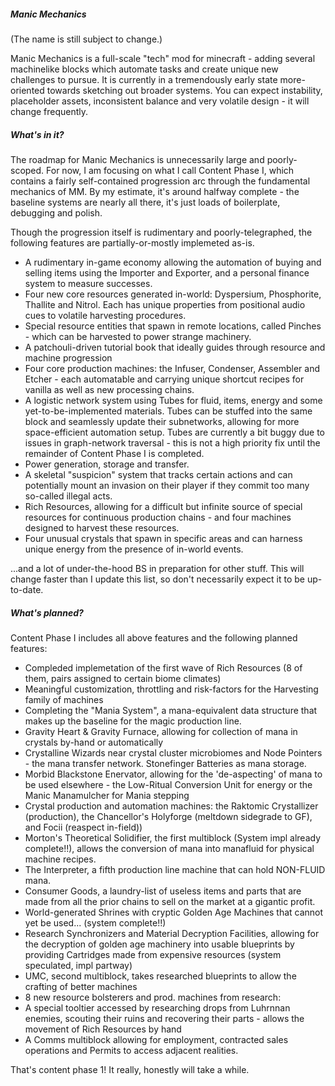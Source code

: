 ##### Manic Mechanics

(The name is still subject to change.)

Manic Mechanics is a full-scale "tech" mod for minecraft - adding several machinelike blocks which automate tasks and create unique new challenges to pursue. 
It is currently in a tremendously early state more-oriented towards sketching out broader systems. You can expect instability, placeholder assets, inconsistent balance 
and very volatile design - it will change frequently.

##### What's in it?

The roadmap for Manic Mechanics is unnecessarily large and poorly-scoped. For now, I am focusing on what I call Content Phase I, which contains a fairly self-contained
progression arc through the fundamental mechanics of MM. By my estimate, it's around halfway complete - the baseline systems are nearly all there, it's just loads
of boilerplate, debugging and polish. 

Though the progression itself is rudimentary and poorly-telegraphed, the following features are partially-or-mostly implemeted as-is.
- A rudimentary in-game economy allowing the automation of buying and selling items using the Importer and Exporter, and a personal finance system to measure successes.
- Four new core resources generated in-world: Dyspersium, Phosphorite, Thallite and Nitrol. Each has unique properties from positional audio cues to volatile harvesting procedures.
- Special resource entities that spawn in remote locations, called Pinches - which can be harvested to power strange machinery.
- A patchouli-driven tutorial book that ideally guides through resource and machine progression
- Four core production machines: the Infuser, Condenser, Assembler and Etcher - each automatable and carrying unique shortcut recipes for vanilla as well as new processing chains.
- A logistic network system using Tubes for fluid, items, energy and some yet-to-be-implemented materials. Tubes can be stuffed into the same block and seamlessly update their subnetworks,
allowing for more space-efficient automation setup. Tubes are currently a bit buggy due to issues in graph-network traversal - this is not a high priority fix until the remainder of Content Phase I is completed.
- Power generation, storage and transfer.
- A skeletal "suspicion" system that tracks certain actions and can potentially mount an invasion on their player if they commit too many so-called illegal acts.
- Rich Resources, allowing for a difficult but infinite source of special resources for continuous production chains - and four machines designed to harvest these resources.
- Four unusual crystals that spawn in specific areas and can harness unique energy from the presence of in-world events.

...and a lot of under-the-hood BS in preparation for other stuff. This will change faster than I update this list, so don't necessarily expect it to be up-to-date.

##### What's planned?

Content Phase I includes all above features and the following planned features:
- Compleded implemetation of the first wave of Rich Resources (8 of them, pairs assigned to certain biome climates)
- Meaningful customization, throttling and risk-factors for the Harvesting family of machines
- Completing the "Mania System", a mana-equivalent data structure that makes up the baseline for the magic production line.
- Gravity Heart & Gravity Furnace, allowing for collection of mana in crystals by-hand or automatically
- Crystalline Wizards near crystal cluster microbiomes and Node Pointers - the mana transfer network. Stonefinger Batteries as mana storage.
- Morbid Blackstone Enervator, allowing for the 'de-aspecting' of mana to be used elsewhere - the Low-Ritual Conversion Unit for energy or the Manic Manamulcher for Mania stepping
- Crystal production and automation machines: the Raktomic Crystallizer (production), the Chancellor's Holyforge (meltdown sidegrade to GF), and Focii (reaspect in-field))
- Morton's Theoretical Solidifier, the first multiblock (System impl already complete!!), allows the conversion of mana into manafluid for physical machine recipes.
- The Interpreter, a fifth production line machine that can hold NON-FLUID mana.
- Consumer Goods, a laundry-list of useless items and parts that are made from all the prior chains to sell on the market at a gigantic profit.
- World-generated Shrines with cryptic Golden Age Machines that cannot yet be used... (system complete!!)
- Research Synchronizers and Material Decryption Facilities, allowing for the decryption of golden age machinery into usable blueprints by providing Cartridges made from
expensive resources (system speculated, impl partway)
- UMC, second multiblock, takes researched blueprints to allow the crafting of better machines
- 8 new resource bolsterers and prod. machines from research: 
- A special tooltier accessed by researching drops from Luhrnnan enemies, scouting their ruins and recovering their parts - allows the movement of Rich Resources by hand
- A Comms multiblock allowing for employment, contracted sales operations and Permits to access adjacent realities.

That's content phase 1! It really, honestly will take a while. 
